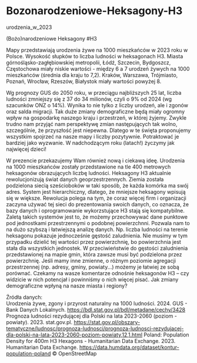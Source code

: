 # Bozonarodzeniowe-Heksagony-H3
urodzenia_w_2023

(Bożo)narodzeniowe Heksagony #H3 

Mapy przedstawiają urodzenia żywe na 1000 mieszkańców w 2023 roku w Polsce. Wysokość słupków to liczba ludności w heksagonach H3. Miasta górnośląsko-zagłębiowskiej metropolii, Łódź, Szczecin, Bydgoszcz, Częstochowa miały niskie wartości - między 6 a 7 urodzeń żywych na 1000 mieszkańców (średnia dla kraju to 7,2). Kraków, Warszawa, Trójmiasto, Poznań, Wrocław, Rzeszów, Białystok miały wartości powyżej 8. 

Wg prognozy GUS do 2050 roku, w przeciągu najbliższych 25 lat, liczba ludności zmniejszy się z 37 do 34 milionów, czyli o 9% od 2024 (wg szacunków ONZ o 14%). Wynika to nie tylko z liczby urodzeń, ale i zgonów oraz salda migracji. Tak duże zmiany  demograficzne będą miały ogromny wpływ na gospodarkę naszego kraju i przestrzeń, w której żyjemy. Zwykle trudno nam przyjąć nam perspektywę zmian następujących tak wolno, szczególnie, że przyszłość jest niepewna. Dlatego w te święta proponujemy wszystkim spojrzeć na nasze mapy i liczby pozytywnie. Potraktować je bardziej jako wyzwanie. W nadchodzącym roku (latach!) życzymy jak najwięcej dzieci! 

W prezencie przekazujemy Wam również nową i ciekawą ideę. Urodzenia na 1000 mieszkańców zostały przedstawione na tle 400 metrowych heksagonów obrazujących liczbę ludności. Heksagony H3 aktualnie rewolucjonizują świat danych geoprzestrzennych. Ziemia została podzielona siecią sześcioboków w taki sposób, że każda komórka ma swój adres. System jest hierarchiczny, dlatego, że mniejsze heksagony wpisują się w większe. Rewolucja polega na tym, że coraz więcej firm i organizacji zaczyna używać tej sieci do prezentowania swoich danych, co oznacza, że bazy danych i oprogramowanie wykorzstujące H3 stają się kompatybilne. Zaletą takich systemów jest to, że możemy przechowywać dane punktowe pod jednostkami przestrzennymi o podobnej powierzchnni. Pozwala nam to na dużo szybszą i łatwiejszą analizę danych. Np. liczba ludności na terenie heksagonu pokazuje jednocześnie gęstość zaludnienia. Nie musimy w tym przypadku dzielić tej wartości przez powierzchnię, bo powierzchnia jest stała dla wszystkich jednostek. W przeciwieństwie do gęstości zaludnienia przedstawionej na mapie gmin, która zawsze musi być podzielona przez powierzchnię. Jeśli mamy inne zmienne, o różnym poziomie agregacji przestrzennej (np. adresy, gminy, powiaty...) możemy je łatwiej ze sobą porównać. 
Czekamy na wasze komentarze odnośnie heksagonów H3 – czy widzicie w nich potencjał i powinniśmy o nich więcej pisać. Jak zmiany demograficzne wpłyną na nasze miasta i regiony? 


Źródła danych:  
Urodzenia żywe, zgony i przyrost naturalny na 1000 ludności. 2024. GUS - Bank Danych Lokalnych. https://bdl.stat.gov.pl/bdl/metadane/cechy/3428 
Prognoza ludności rezydującej dla Polski na lata 2023-2060 (poziom - powiaty). 2023. stat.gov.pl. https://stat.gov.pl/obszary-tematyczne/ludnosc/prognoza-ludnosci/prognoza-ludnosci-rezydujacej-dla-polski-na-lata-2023-2060-poziom-powiaty,12,1.html 
Poland: Population Density for 400m H3 Hexagons - Humanitarian Data Exchange. 2023. Humanitarian Data Exchange. https://data.humdata.org/dataset/kontur-population-poland 
© OpenStreetMap 
